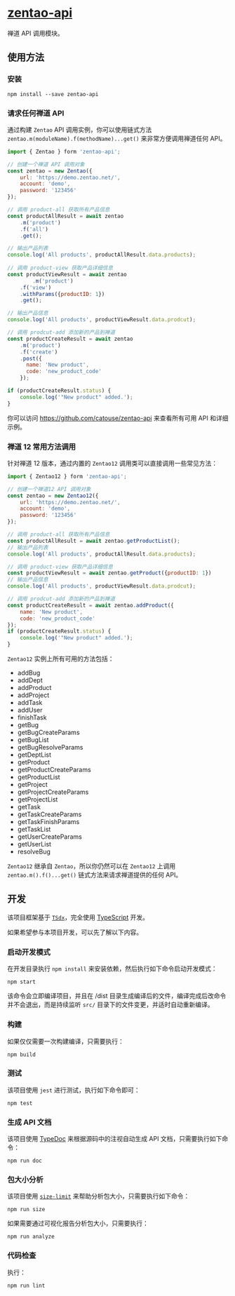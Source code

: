 # [zentao-api](https://github.com/catouse/zentao-api)

禅道 API 调用模块。

## 使用方法

### 安装

```
npm install --save zentao-api
```

### 请求任何禅道 API

通过构建 `Zentao` API 调用实例，你可以使用链式方法 ``zentao.m(moduleName).f(methodName)...get()`` 来非常方便调用禅道任何 API。

```js
import { Zentao } form 'zentao-api';

// 创建一个禅道 API 调用对象
const zentao = new Zentao({
  	url: 'https://demo.zentao.net/',
  	account: 'demo',
    password: '123456'
});

// 调用 product-all 获取所有产品信息
const productAllResult = await zentao
  	.m('product')
  	.f('all')
    .get();

// 输出产品列表
console.log('All products', productAllResult.data.products);
    
// 调用 product-view 获取产品详细信息
const productViewResult = await zentao
		.m('product')
    .f('view')
    .withParams({productID: 1})
    .get();

// 输出产品信息
console.log('All products', productViewResult.data.prodcut);

// 调用 prodcut-add 添加新的产品到禅道
const productCreateResult = await zentao
    .m('product')
    .f('create')
    .post({
      name: 'New product',
      code: 'new_product_code'
    });

if (productCreateResult.status) {
  	console.log('"New product" added.');
}
```

你可以访问 https://github.com/catouse/zentao-api 来查看所有可用 API 和详细示例。

### 禅道 12 常用方法调用

针对禅道 12 版本，通过内置的 `Zentao12` 调用类可以直接调用一些常见方法：

```js
import { Zentao12 } form 'zentao-api';

// 创建一个禅道12 API 调用对象
const zentao = new Zentao12({
  	url: 'https://demo.zentao.net/',
  	account: 'demo',
    password: '123456'
});

// 调用 product-all 获取所有产品信息
const productAllResult = await zentao.getProductList();
// 输出产品列表
console.log('All products', productAllResult.data.products);

// 调用 product-view 获取产品详细信息
const productViewResult = await zentao.getProduct({productID: 1})
// 输出产品信息
console.log('All products', productViewResult.data.prodcut);

// 调用 prodcut-add 添加新的产品到禅道
const productCreateResult = await zentao.addProduct({
    name: 'New product',
    code: 'new_product_code'
});
if (productCreateResult.status) {
  	console.log('"New product" added.');
}
```

 `Zentao12` 实例上所有可用的方法包括：

* addBug
* addDept
* addProduct
* addProject
* addTask
* addUser
* finishTask
* getBug
* getBugCreateParams
* getBugList
* getBugResolveParams
* getDeptList
* getProduct
* getProductCreateParams
* getProductList
* getProject
* getProjectCreateParams
* getProjectList
* getTask
* getTaskCreateParams
* getTaskFinishParams
* getTaskList
* getUserCreateParams
* getUserList
* resolveBug

 `Zentao12` 继承自 `Zentao`，所以你仍然可以在 `Zentao12` 上调用 `zentao.m().f()...get()` 链式方法来请求禅道提供的任何 API。

## 开发

该项目框架基于 [`TSdx`](https://tsdx.io/)，完全使用 [TypeScript](https://www.typescriptlang.org/) 开发。

如果希望参与本项目开发，可以先了解以下内容。

### 启动开发模式

在开发目录执行 `npm install` 来安装依赖，然后执行如下命令启动开发模式：

```
npm start
```

该命令会立即编译项目，并且在 /dist 目录生成编译后的文件，编译完成后改命令并不会退出，而是持续监听 `src/` 目录下的文件变更，并适时自动重新编译。

### 构建

如果仅仅需要一次构建编译，只需要执行：

```
npm build
```

### 测试

该项目使用 `jest` 进行测试，执行如下命令即可：

```
npm test
```

### 生成 API 文档

该项目使用 [TypeDoc](https://typedoc.org/) 来根据源码中的注视自动生成 API 文档，只需要执行如下命令：

```
npm run doc
```

### 包大小分析

该项目使用 [`size-limit`](https://github.com/ai/size-limit) 来帮助分析包大小，只需要执行如下命令：

```
npm run size
```

如果需要通过可视化报告分析包大小，只需要执行：

```
npm run analyze
```

### 代码检查

执行：

```
npm run lint
```

